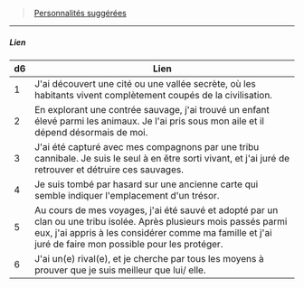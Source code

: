 ﻿---
!PersonalityLinkItem
Table: >+
  |d6|Lien|

  |---|---|

  |1|J'ai découvert une cité ou une vallée secrète, où <!--br-->les habitants vivent complètement coupés de <!--br-->la civilisation.|

  |2|En explorant une contrée sauvage, j'ai trouvé <!--br-->un enfant élevé parmi les animaux. Je l'ai pris <!--br-->sous mon aile et il dépend désormais de moi.|

  |3|J'ai été capturé avec mes compagnons par une <!--br-->tribu cannibale. Je suis le seul à en être sorti <!--br-->vivant, et j'ai juré de retrouver et détruire ces <!--br-->sauvages.|

  |4|Je suis tombé par hasard sur une ancienne <!--br-->carte qui semble indiquer l'emplacement d'un <!--br-->trésor.|

  |5|Au cours de mes voyages, j'ai été sauvé et <!--br-->adopté par un clan ou une tribu isolée. Après <!--br-->plusieurs mois passés parmi eux, j'ai appris à <!--br-->les considérer comme ma famille et j'ai juré de <!--br-->faire mon possible pour les protéger.|

  |6|J'ai un(e) rival(e), et je cherche par tous les <!--br-->moyens à prouver que je suis meilleur que lui/ <!--br-->elle.|

Id: background_explorateur_hd.md#lien
ParentLink: background_explorateur_hd.md#personnalités-suggérées
Name: Lien
ParentName: Personnalités suggérées
NameLevel: 5
Attributes: {}
AttributesDictionary: >+
  {}

---
> [Personnalités suggérées](hd_background_explorateur_personnalites_suggerees.md)

---

##### Lien

|d6|Lien|
|---|---|
|1|J'ai découvert une cité ou une vallée secrète, où les habitants vivent complètement coupés de la civilisation.|
|2|En explorant une contrée sauvage, j'ai trouvé un enfant élevé parmi les animaux. Je l'ai pris sous mon aile et il dépend désormais de moi.|
|3|J'ai été capturé avec mes compagnons par une tribu cannibale. Je suis le seul à en être sorti vivant, et j'ai juré de retrouver et détruire ces sauvages.|
|4|Je suis tombé par hasard sur une ancienne carte qui semble indiquer l'emplacement d'un trésor.|
|5|Au cours de mes voyages, j'ai été sauvé et adopté par un clan ou une tribu isolée. Après plusieurs mois passés parmi eux, j'ai appris à les considérer comme ma famille et j'ai juré de faire mon possible pour les protéger.|
|6|J'ai un(e) rival(e), et je cherche par tous les moyens à prouver que je suis meilleur que lui/ elle.|

